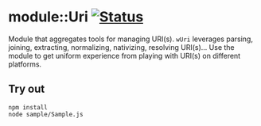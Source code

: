 
# module::Uri [![Status](https://github.com/Wandalen/wUri/workflows/Test/badge.svg)](https://github.com/Wandalen/wUri}/actions?query=workflow%3ATest)

Module that aggregates tools for managing URI(s). `wUri` leverages parsing, joining, extracting, normalizing, nativizing, resolving URI(s)... Use the module to get uniform experience from playing with URI(s) on different platforms.

## Try out
```
npm install
node sample/Sample.js
```

